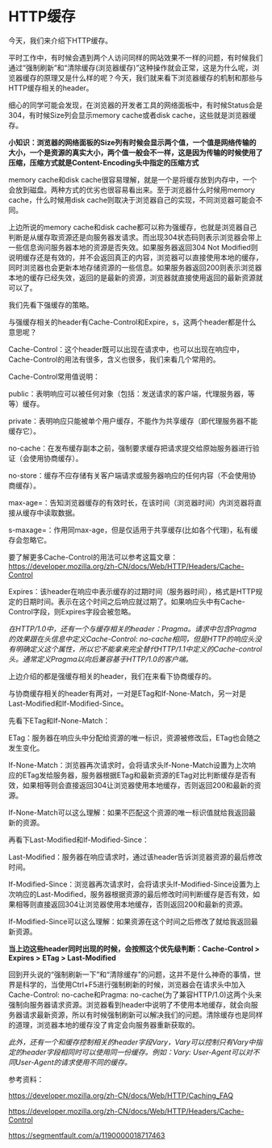 # HTTP缓存

今天，我们来介绍下HTTP缓存。

平时工作中，有时候会遇到两个人访问同样的网站效果不一样的问题，有时候我们通过“强制刷新”和“清除缓存(浏览器缓存)”这种操作就会正常，这是为什么呢，浏览器缓存的原理又是什么样的呢？今天，我们就来看下浏览器缓存的机制和那些与HTTP缓存相关的header。

细心的同学可能会发现，在浏览器的开发者工具的网络面板中，有时候Status会是304，有时候Size列会显示memory cache或者disk cache，这些就是浏览器缓存。

**小知识：浏览器的网络面板的Size列有时候会显示两个值，一个值是网络传输的大小，一个是资源的真实大小，两个值一般会不一样，这是因为传输的时候使用了压缩，压缩方式就是Content-Encoding头中指定的压缩方式**

memory cache和disk cache很容易理解，就是一个是将缓存放到内存中，一个会放到磁盘。两种方式的优劣也很容易看出来。至于浏览器什么时候用memory cache，什么时候用disk cache则取决于浏览器自己的实现，不同浏览器可能会不同。

上边所说的memory cache和disk cache都可以称为强缓存，也就是浏览器自己判断是从缓存取资源还是向服务器发请求。而出现304状态码则表示浏览器会带上一些信息询问服务器本地的资源是否失效。如果服务器返回304 Not Modified则说明缓存还是有效的，并不会返回真正的内容，浏览器可以直接使用本地的缓存，同时浏览器也会更新本地存储资源的一些信息。如果服务器返回200则表示浏览器本地的缓存已经失效，返回的是最新的资源，浏览器就直接使用返回的最新资源就可以了。

我们先看下强缓存的策略。

与强缓存相关的header有Cache-Control和Expire，s，这两个header都是什么意思呢？

Cache-Control：这个header既可以出现在请求中，也可以出现在响应中，Cache-Control的用法有很多，含义也很多，我们来看几个常用的。

Cache-Control常用值说明：

public：表明响应可以被任何对象（包括：发送请求的客户端，代理服务器，等等）缓存。

private：表明响应只能被单个用户缓存，不能作为共享缓存（即代理服务器不能缓存它）。

no-cache：在发布缓存副本之前，强制要求缓存把请求提交给原始服务器进行验证（会使用协商缓存）。

no-store：缓存不应存储有关客户端请求或服务器响应的任何内容（不会使用协商缓存）。

max-age=<seconds>：告知浏览器缓存的有效时长，在该时间（浏览器时间）内浏览器将直接从缓存中读取数据。

s-maxage=<seconds>：作用同max-age，但是仅适用于共享缓存(比如各个代理)，私有缓存会忽略它。

要了解更多Cache-Control的用法可以参考这篇文章：https://developer.mozilla.org/zh-CN/docs/Web/HTTP/Headers/Cache-Control

Expires：该header在响应中表示缓存的过期时间（服务器时间），格式是HTTP规定的日期时间。表示在这个时间之后响应就过期了。如果响应头中有Cache-Control字段，则Expires字段会被忽略。

*在HTTP/1.0中，还有一个与缓存相关的header：Pragma。请求中包含Pragma的效果跟在头信息中定义Cache-Control: no-cache相同，但是HTTP的响应头没有明确定义这个属性，所以它不能拿来完全替代HTTP/1.1中定义的Cache-control头。通常定义Pragma以向后兼容基于HTTP/1.0的客户端。*


上边介绍的都是强缓存相关的header，我们在来看下协商缓存的。

与协商缓存相关的header有两对，一对是ETag和If-None-Match，另一对是Last-Modified和If-Modified-Since。

先看下ETag和If-None-Match：

ETag：服务器在响应头中分配给资源的唯一标识，资源被修改后，ETag也会随之发生变化。

If-None-Match：浏览器再次请求时，会将请求头If-None-Match设置为上次响应的ETag发给服务器，服务器根据ETag和最新资源的ETag对比判断缓存是否有效，如果相等则会直接返回304让浏览器使用本地缓存，否则返回200和最新的资源。

If-None-Match可以这么理解：如果不匹配这个资源的唯一标识值就给我返回最新的资源。

再看下Last-Modified和If-Modified-Since：

Last-Modified：服务器在响应请求时，通过该header告诉浏览器资源的最后修改时间。

If-Modified-Since：浏览器再次请求时，会将请求头If-Modified-Since设置为上次响应的Last-Modified，服务器根据资源的最后修改时间判断缓存是否有效，如果相等则直接返回304让浏览器使用本地缓存，否则返回200和最新的资源。

If-Modified-Since可以这么理解：如果资源在这个时间之后修改了就给我返回最新资源。


**当上边这些header同时出现的时候，会按照这个优先级判断：Cache-Control > Expires > ETag > Last-Modified**

回到开头说的“强制刷新一下”和“清除缓存”的问题，这并不是什么神奇的事情，世界是科学的，当使用Ctrl+F5进行强制刷新的时候，浏览器会在请求头中加入Cache-Control: no-cache和Pragma: no-cache(为了兼容HTTP/1.0)这两个头来强制向服务器请求资源。浏览器看到header中说明了不使用本地缓存，就会向服务器请求最新资源，所以有时候强制刷新可以解决我们的问题。清除缓存也是同样的道理，浏览器本地的缓存没了肯定会向服务器重新获取的。


*此外，还有一个和缓存控制相关的header字段Vary，Vary可以控制只有Vary中指定的header字段相同时可以使用同一份缓存。例如：Vary: User-Agent可以对不同User-Agent的请求使用不同的缓存。*


参考资料：

https://developer.mozilla.org/zh-CN/docs/Web/HTTP/Caching_FAQ

https://developer.mozilla.org/zh-CN/docs/Web/HTTP/Headers/Cache-Control

https://segmentfault.com/a/1190000018717463


